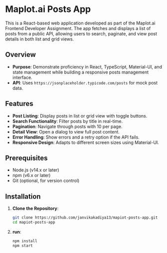 # MapIot.ai Posts App

This is a React-based web application developed as part of the MapIot.ai Frontend Developer Assignment. The app fetches and displays a list of posts from a public API, allowing users to search, paginate, and view post details in both list and grid views.

## Overview

- **Purpose**: Demonstrate proficiency in React, TypeScript, Material-UI, and state management while building a responsive posts management interface.
- **API**: Uses `https://jsonplaceholder.typicode.com/posts` for mock post data.

## Features

- **Post Listing**: Display posts in list or grid view with toggle buttons.
- **Search Functionality**: Filter posts by title in real-time.
- **Pagination**: Navigate through posts with 10 per page.
- **Detail View**: Open a dialog to view full post content.
- **Error Handling**: Show errors and a retry option if the API fails.
- **Responsive Design**: Adapts to different screen sizes using Material-UI.

## Prerequisites

- Node.js (v14.x or later)
- npm (v6.x or later)
- Git (optional, for version control)

## Installation


1. **Clone the Repository**:
   ```bash
   git clone https://github.com/janvikakadiya13/mapiot-posts-app.git
   cd mapiot-posts-app

2. **run**:
   ```bash
   npm install
   npm start

